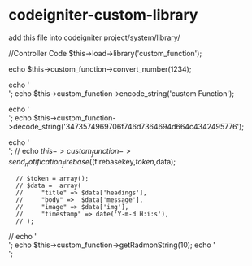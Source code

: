 # codeigniter-custom-library
add this file into codeigniter project/system/library/

//Controller Code
  $this->load->library('custom_function');
  
  echo $this->custom_function->convert_number(1234);
  
  echo '<br>';
  echo $this->custom_function->encode_string('custom Function');
  
  echo '<br>';
  echo $this->custom_function->decode_string('3473574969706f746d7364694d664c4342495776');
  
  echo '<br>';
  // echo $this->custom_function->send_notification_firebase(($firebasekey,$token,$data);
  
      // $token = array();
      // $data =  array( 
      //     "title" => $data['headings'], 
      //     "body" =>  $data['message'], 
      //     "image" => $data['img'], 
      //     "timestamp" => date('Y-m-d H:i:s'),
      // );
  // echo '<br>';
  echo $this->custom_function->getRadmonString(10);
  echo '<br>';
